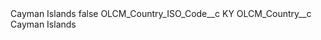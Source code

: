 <?xml version="1.0" encoding="UTF-8"?>
<CustomMetadata xmlns="http://soap.sforce.com/2006/04/metadata" xmlns:xsi="http://www.w3.org/2001/XMLSchema-instance" xmlns:xsd="http://www.w3.org/2001/XMLSchema">
    <label>Cayman Islands</label>
    <protected>false</protected>
    <values>
        <field>OLCM_Country_ISO_Code__c</field>
        <value xsi:type="xsd:string">KY</value>
    </values>
    <values>
        <field>OLCM_Country__c</field>
        <value xsi:type="xsd:string">Cayman Islands</value>
    </values>
</CustomMetadata>
